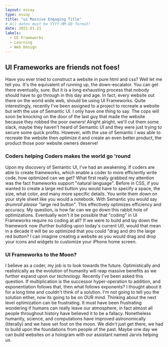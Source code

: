```yaml
---
layout: essay
type: essay
title: "ui Massive Engaging Title"
# All dates must be YYYY-MM-DD format!
date: 2021-01-21
labels:
  - UI Frameworks
  - Learning
  - Web Design
---
```




## UI Frameworks are friends not foes!
Have you ever tried to construct a website in pure html and css? Well let me tell you. It's the equivalent of running up, the down-escalator. You can get there eventually, sure. But it is a long exhausting process that nobody should have to go through in this day and age. In fact, every website out there on the world wide web, should be using UI Frameworks. Quite interestingly, recently I've been assigned to a project to recreate a website but with the use of Semantic UI. I only have one thing to say. The cops will soon be knocking on the door of the last guy that made the website because they robbed the poor owners! Alright alright, we'll cut them some slack, maybe they haven't heard of Semantic UI and they were just trying to secure some quick profits. However, with the use of Semantic I was able to recreate the website then optimize it and create an even better product, the product those poor website owners deserve!

### Coders helping Coders makes the world go 'round
Upon my discovery of Semantic UI, I've had an awakening. If coders are able to create frameworks, which enable a coder to more efficiently write code, how optimized can we get? What first really grabbed my attention was the fact frameworks support "natural language". Before in CSS, if you wanted to create a large red button you would have to specify a space, the size, what color, and many more specific details. You write them down on your style sheet like you would a notebook. With Semantic you would say *drumroll please* "large red button". This effectively optimizes efficiency and accuracy. My question, is how far can we go down this rabbit hole of optimizations. Eventually won't it be possible that "coding" in UI Frameworks require no coding at all? If we were to build and lay down the framework now (further building upon today's current UI), would that mean in a decade it will be so optimized that you could "drag and dro the large red button? I can imagine creating a website as you would drag and drop your icons and widgets to customize your iPhone home screen.

### UI Frameworks to the Moon?
I believe as a coder, my job is to look towards the future. Optimistically and realistically as the evolution of humanity will reap massive benefits as we further expand upon our technology. Recently I've been asked this question. If multiplication is the successor hyper-operation to addition, and exponentiation follows that, then what follows exponents? I thought about it for a long time and couldn't think of a solution. I'm not going to tell you the solution either, now its going to be on OUR mind. Thinking about the next level optimization can be frustrating. It must have been frustrating wondering if humans can really leave our atmosphere, in fact almost all people throughout history have believed it to be a fallacy. Nonetheless humanity, science, and computations have improved astronomically (literally) and we have set foot on the moon. We didn't just get there, we had to build upon the foundations from people of the past. Maybe one day we can build websites on a hologram with our assistant named Jarvis helping us.
